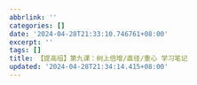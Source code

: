 ```yaml
---
abbrlink: ''
categories: []
date: '2024-04-28T21:33:10.746761+08:00'
excerpt: ''
tags: []
title: 【提高组】第九课：树上倍增/直径/重心 学习笔记
updated: '2024-04-28T21:34:14.415+08:00'
---
```

